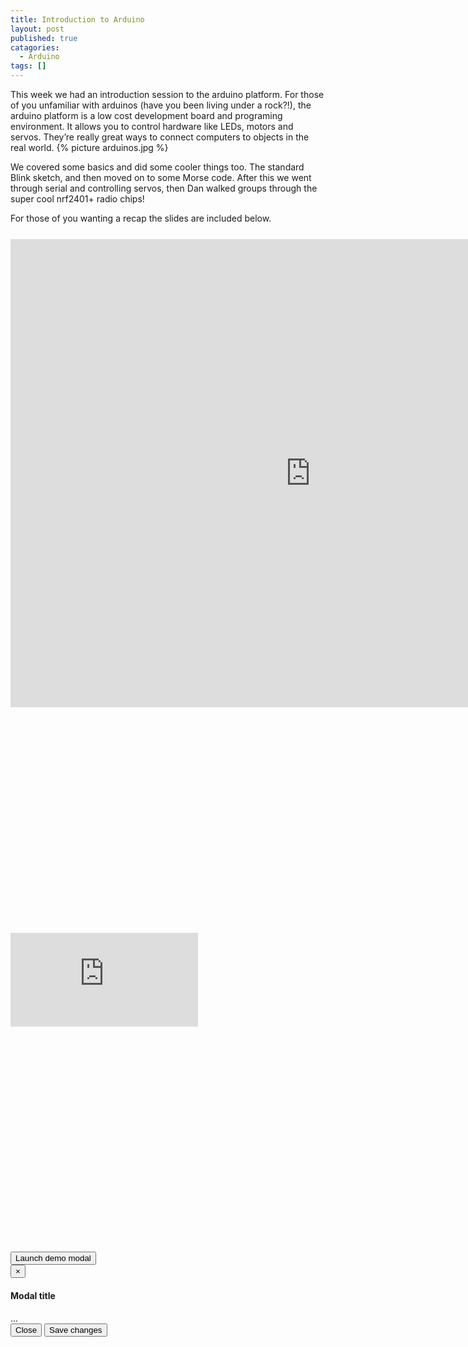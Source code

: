 ```yaml
---
title: Introduction to Arduino
layout: post
published: true
catagories:
  - Arduino
tags: []
---
```

This week we had an introduction session to the arduino platform.  For those of you unfamiliar with arduinos (have you been living under a rock?!), the arduino platform is a low cost development board and programing environment. It allows you to control hardware like LEDs, motors and servos. They’re really great ways to connect computers to objects in the real world.
{% picture arduinos.jpg %}

We covered some basics and did some cooler things too. The standard Blink sketch, and then moved on to some Morse code. After this we went through serial and controlling servos, then Dan walked groups through the super cool nrf2401+ radio chips!

For those of you wanting a recap the slides are included below.
<div style="padding-bottom: 66.6%;margin: 25px 0px" class="videoWrapper">
<iframe src="https://docs.google.com/presentation/d/1FDacKgRpoVyBDw_YUomukiTRP3B6KCUPAfWgwdRI6Hw/embed?start=false&loop=false&delayms=3000" frameborder="0" width="960" height="749" allowfullscreen="true" mozallowfullscreen="true" webkitallowfullscreen="true"></iframe>
</div>

<div style="padding-bottom: 66.6%;margin: 25px 0px" class="videoWrapper">
<iframe src="https://docs.google.com/presentation/embed?id=1EscFFB-QmoyVixqz2wlhG-n9eNeuL2YzKcTdK1LogGw&amp;start=false&amp;loop=true&amp;delayms=3000" frameborder="0"></iframe>
</div>

<!-- Button trigger modal -->
<button class="btn btn-primary btn-lg" data-toggle="modal" data-target="#myModal">
  Launch demo modal
</button>

<!-- Modal -->
<div class="modal fade" id="myModal" tabindex="-1" role="dialog" aria-labelledby="myModalLabel" aria-hidden="true">
  <div class="modal-dialog">
    <div class="modal-content">
      <div class="modal-header">
        <button type="button" class="close" data-dismiss="modal" aria-hidden="true">&times;</button>
        <h4 class="modal-title" id="myModalLabel">Modal title</h4>
      </div>
      <div class="modal-body">
        ...
      </div>
      <div class="modal-footer">
        <button type="button" class="btn btn-default" data-dismiss="modal">Close</button>
        <button type="button" class="btn btn-primary">Save changes</button>
      </div>
    </div><!-- /.modal-content -->
  </div><!-- /.modal-dialog -->
</div><!-- /.modal -->

